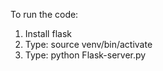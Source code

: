 To run the code:
1. Install flask
2. Type: source venv/bin/activate
3. Type: python Flask-server.py


